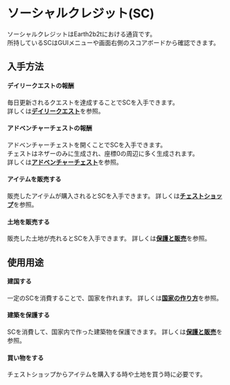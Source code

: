 # ソーシャルクレジット(SC)
ソーシャルクレジットはEarth2b2tにおける通貨です。  
所持しているSCはGUIメニューや画面右側のスコアボードから確認できます。  

## 入手方法
#### デイリークエストの報酬  

毎日更新されるクエストを達成することでSCを入手できます。  
詳しくは[**デイリークエスト**](/guide/dailyquest)を参照。

#### アドベンチャーチェストの報酬  

アドベンチャーチェストを開くことでSCを入手できます。  
チェストはネザーのみに生成され、座標0の周辺に多く生成されます。  
詳しくは[**アドベンチャーチェスト**](/guide/adventurechest)を参照。

#### アイテムを販売する

販売したアイテムが購入されるとSCを入手できます。
詳しくは[**チェストショップ**](/guide/chestshop)を参照。

#### 土地を販売する

販売した土地が売れるとSCを入手できます。
詳しくは[**保護と販売**](/guide/protection)を参照。

## 使用用途
#### 建国する

一定のSCを消費することで、国家を作れます。
詳しくは[**国家の作り方**](/guide/nation)を参照。

#### 建築を保護する

SCを消費して、国家内で作った建築物を保護できます。
詳しくは[**保護と販売**](/guide/protection)を参照。

#### 買い物をする

チェストショップからアイテムを購入する時や土地を買う時に必要です。
